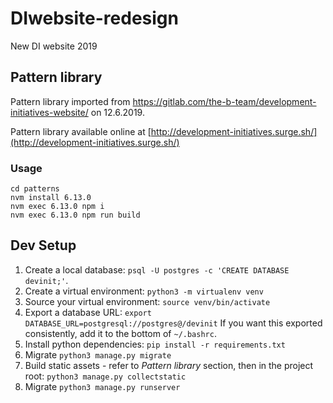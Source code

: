 # DIwebsite-redesign
New DI website 2019

## Pattern library

Pattern library imported from https://gitlab.com/the-b-team/development-initiatives-website/ on 12.6.2019.

Pattern library available online at [http://development-initiatives.surge.sh/](http://development-initiatives.surge.sh/)

### Usage

    cd patterns
    nvm install 6.13.0
    nvm exec 6.13.0 npm i
    nvm exec 6.13.0 npm run build

## Dev Setup

1. Create a local database: `psql -U postgres -c 'CREATE DATABASE devinit;'`.
2. Create a virtual environment: `python3 -m virtualenv venv`
3. Source your virtual environment: `source venv/bin/activate`
4. Export a database URL: `export DATABASE_URL=postgresql://postgres@/devinit` If you want this exported consistently, add it to the bottom of `~/.bashrc`.
5. Install python dependencies: `pip install -r requirements.txt`
6. Migrate `python3 manage.py migrate`
7. Build static assets - refer to *Pattern library* section, then in the project root: `python3 manage.py collectstatic`
8. Migrate `python3 manage.py runserver`
